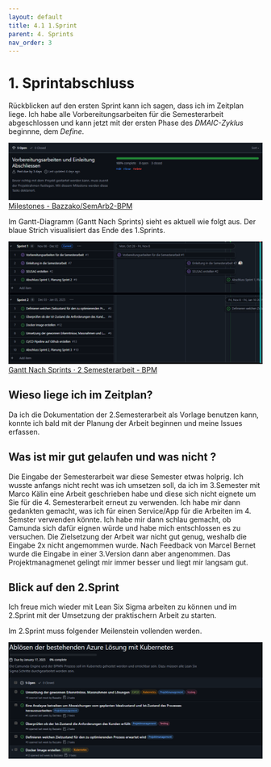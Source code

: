 ```yaml
---
layout: default
title: 4.1 1.Sprint
parent: 4. Sprints
nav_order: 3
---
```


# 1. Sprintabschluss

Rückblicken auf den ersten Sprint kann ich sagen, dass ich im Zeitplan liege. Ich habe alle Vorbereitungsarbeiten für die Semesterarbeit abgeschlossen und kann jetzt mit der ersten Phase des *DMAIC-Zyklus* beginnne, dem *Define*.

![Meilensteine](../ressources/bilder/1_Sprint_Milestone.png)
[Milestones - Bazzako/SemArb2-BPM](https://github.com/Bazzako/SemArb4-CD-und-Camunda-BPM/milestones)

Im Gantt-Diagramm (Gantt Nach Sprints) sieht es aktuell wie folgt aus. Der blaue Strich visualisiert das Ende des 1.Sprints.

![Gantt](../ressources/bilder/1_Sprint_Gantt.png)
[Gantt Nach Sprints · 2 Semesterarbeit - BPM](https://github.com/users/Bazzako/projects/6/views/4)

## Wieso liege ich im Zeitplan?

Da ich die Dokumentation der 2.Semesterarbeit als Vorlage benutzen kann, konnte ich bald mit der Planung der Arbeit beginnen und meine Issues erfassen.

## Was ist mir gut gelaufen und was nicht ?

Die Eingabe der Semesterarbeit war diese Semester etwas holprig. Ich wusste anfangs nicht recht was ich umsetzen soll, da ich im 3.Semester mit Marco Kälin eine Arbeit geschrieben habe und diese sich nicht eignete um Sie für die 4. Semesterarbeit erneut zu verwenden. Ich habe mir dann gedankten gemacht, was ich für einen Service/App für die Arbeiten im 4. Semster verwenden könnte. Ich habe mir dann schlau gemacht, ob Camunda sich dafür eignen würde und habe mich entschlossen es zu versuchen. Die Zielsetzung der Arbeit war nicht gut genug, weshalb die Eingabe 2x nicht angemommen wurde. Nach Feedback von Marcel Bernet wurde die Eingabe in einer 3.Version dann aber angenommen.
Das Projektmanagmenet gelingt mir immer besser und liegt mir langsam gut.

## Blick auf den 2.Sprint

Ich freue mich wieder mit Lean Six Sigma arbeiten zu können und im 2.Sprint mit der Umsetzung der praktischern Arbeit zu starten.

Im 2.Sprint muss folgender Meilenstein vollenden werden.

![Meilenstein 2.Sprint](../ressources/bilder/1_Sprint_Milestone_2Sprint.png)


